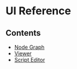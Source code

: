 # UI Reference #

## Contents ##

- [Node Graph](NodeGraph.md)
- [Viewer](Viewer.md)
- [Script Editor](ScriptEditor.md)

